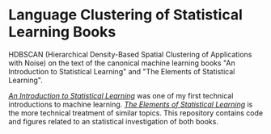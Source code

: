 # Language Clustering of Statistical Learning Books

HDBSCAN (Hierarchical Density-Based Spatial Clustering of Applications with Noise) on the text of the canonical machine learning books "An Introduction to Statistical Learning" and "The Elements of Statistical Learning".

[_An Introduction to Statistical Learning_](http://trevorhastie.github.io/ISLR/) was one of my first technical introductions to machine learning. [_The Elements of Statistical Learning_](https://web.stanford.edu/~hastie/Papers/ESLII.pdf) is the more technical treatment of similar topics. This repository contains code and figures related to an statistical investigation of both books.
